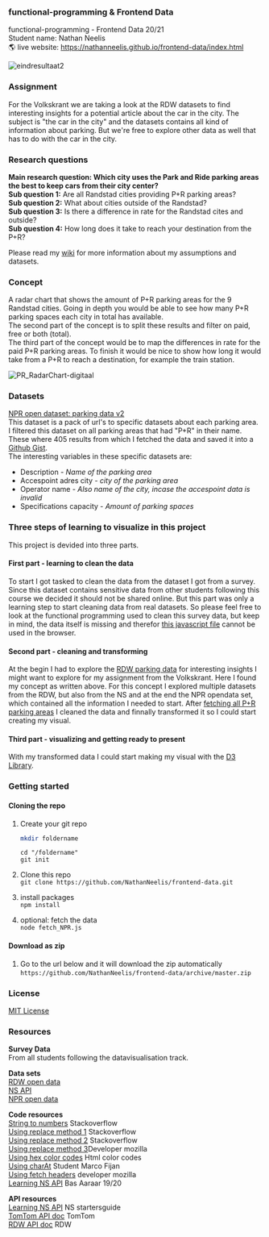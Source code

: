 ### functional-programming & Frontend Data
functional-programming - Frontend Data 20/21  
Student name: Nathan Neelis  
:earth_americas: live website: https://nathanneelis.github.io/frontend-data/index.html

![eindresultaat2](https://user-images.githubusercontent.com/55492381/98851157-25820f00-2456-11eb-9c9c-a304a0bf43eb.gif)

### Assignment
For the Volkskrant we are taking a look at the RDW datasets to find interesting insights for a potential article about the car in the city. The subject is "the car in the city" and the datasets contains all kind of information about parking. But we're free to explore other data as well that has to do with the car in the city.  

### Research questions
**Main research question: Which city uses the Park and Ride parking areas the best to keep cars from their city center?**   
**Sub question 1:** Are all Randstad cities providing P+R parking areas?  
**Sub question 2:** What about cities outside of the Randstad?  
**Sub question 3:** Is there a difference in rate for the Randstad cites and outside?  
**Sub question 4:** How long does it take to reach your destination from the P+R?
  
Please read my [wiki](https://github.com/NathanNeelis/frontend-data/wiki/concept) for more information about my assumptions and datasets.

### Concept
A radar chart that shows the amount of P+R parking areas for the 9 Randstad cities. 
Going in depth you would be able to see how many P+R parking spaces each city in total has available.  
The second part of the concept is to split these results and filter on paid, free or both (total).  
The third part of the concept would be to map the differences in rate for the paid P+R parking areas.
To finish it would be nice to show how long it would take from a P+R to reach a destination, for example the train station.  

![PR_RadarChart-digitaal](https://user-images.githubusercontent.com/55492381/98220139-2b578c00-1f4e-11eb-8a87-c259ca875acc.jpg)  


### Datasets
[NPR open dataset: parking data v2](https://npropendata.rdw.nl/parkingdata/v2/)  
This dataset is a pack of url's to specific datasets about each parking area.  
I filtered this dataset on all parking areas that had "P+R" in their name.  
These where 405 results from which I fetched the data and saved it into a [Github Gist](https://gist.githubusercontent.com/NathanNeelis/b28e16c0433b12da6bc716b276901ae9/raw/402754fa45924af802d06c5672043153bb990d5b/NPR_park_and_ride).  
The interesting variables in these specific datasets are:  
* Description - _Name of the parking area_    
* Accespoint adres city - _city of the parking area_  
* Operator name - _Also name of the city, incase the accespoint data is invalid_  
* Specifications capacity - _Amount of parking spaces_  


### Three steps of learning to visualize in this project
This project is devided into three parts.  
  
#### First part - learning to clean the data
To start I got tasked to clean the data from the dataset I got from a survey. Since this dataset contains sensitive data from other students following this course we decided it should not be shared online. But this part was only a learning step to start cleaning data from real datasets. So please feel free to look at the functional programming used to clean this survey data, but keep in mind, the data itself is missing and therefor [this javascript file](https://github.com/NathanNeelis/frontend-data/blob/master/js/surveyData_script.js) cannot be used in the browser.
  
#### Second part - cleaning and transforming  
At the begin I had to explore the [RDW parking data](https://opendata.rdw.nl/browse?category=Parkeren) for interesting insights I might want to explore for my assignment from the Volkskrant. Here I found my concept as written above. For this concept I explored multiple datasets from the RDW, but also from the NS and at the end the NPR opendata set, which contained all the information I needed to start.
After [fetching all P+R parking areas](https://github.com/NathanNeelis/frontend-data/blob/master/fetch_NPR.js) I cleaned the data and finnally transformed it so I could start creating my visual.

#### Third part - visualizing and getting ready to present
With my transformed data I could start making my visual with the [D3 Library](https://github.com/d3/d3).  

### Getting started

#### Cloning the repo
1. Create your git repo  
    ```bash
    mkdir foldername
    ```   
    ```cd "/foldername"```    
    ```git init```  

2. Clone this repo  
    ```git clone https://github.com/NathanNeelis/frontend-data.git```   

3. install packages  
    ```npm install```  

4. optional: fetch the data  
    ```node fetch_NPR.js```  

#### Download as zip
1. Go to the url below and it will download the zip automatically  
    ```https://github.com/NathanNeelis/frontend-data/archive/master.zip```
     

### License
[MIT License](https://github.com/NathanNeelis/frontend-data/blob/master/LICENSE)   

### Resources
**Survey Data**  
From all students following the datavisualisation track.   

**Data sets**   
[RDW open data](https://opendata.rdw.nl)  
[NS API](https://apiportal.ns.nl/)  
[NPR open data](https://npropendata.rdw.nl/parkingdata/v2/)  

**Code resources**  
[String to numbers](https://stackoverflow.com/questions/15677869/how-to-convert-a-string-of-numbers-to-an-array-of-numbers) Stackoverflow    
[Using replace method 1](https://stackoverflow.com/questions/953311/replace-string-in-javascript-array) Stackoverflow  
[Using replace method 2](https://stackoverflow.com/questions/7990879/how-to-combine-str-replace-expressions-in-javascript) Stackoverflow  
[Using replace method 3](https://developer.mozilla.org/en-US/docs/Web/JavaScript/Reference/Global_Objects/String/replace)Developer mozilla  
[Using hex color codes](https://htmlcolorcodes.com/color-names/) Html color codes  
[Using charAt](https://github.com/marcoFijan/functional-programming/blob/12ac7c24a5239bbb07b15b4d18ad67857d87895d/EnqueteData/index.js#L64-L69) Student Marco Fijan  
[Using fetch headers](https://developer.mozilla.org/en-US/docs/Web/API/Fetch_API/Using_Fetch) developer mozilla  
[Learning NS API](https://github.com/aaraar/web-app-from-scratch-1920/blob/188a235e690a3e0963b1eac0907f89bcbd2827a8/src/Api.ts#L61-L81) Bas Aaraar 19/20   

**API resources**  
[Learning NS API](https://apiportal.ns.nl/startersguide?_ga=2.32115260.384544656.1604054320-687691016.1603727685) NS startersguide  
[TomTom API doc](https://developer.tomtom.com/on-street-parking) TomTom  
[RDW API doc](https://www.rdw.nl/over-rdw/dienstverlening/open-data/handleidingen) RDW  
